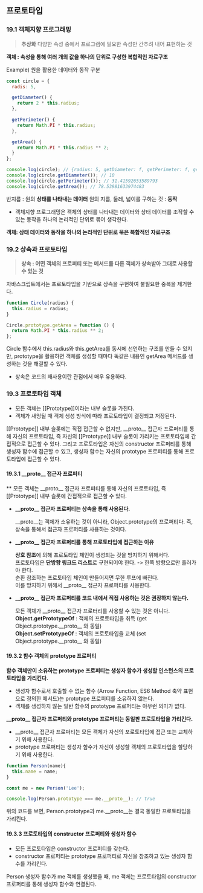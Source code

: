 ## 프로토타입

### 19.1 객체지향 프로그래밍
  >**추상화**
  > 다양한 속성 중에서 프로그램에 필요한 속성만 간추려 내어 표현하는 것

**객체 : 속성을 통해 여러 개의 값을 하나의 단위로 구성한 복합적인 자료구조**

Example) 원을 활용한 데이터와 동작 구분
```jsx
const circle = {
  radis: 5,

  getDiameter() {
    return 2 * this.radius;
  },

  getPerimeter() {
    return Math.PI * this.radius;
  },

  getArea() {
    return Math.PI * this.radius ** 2;
  }
};

console.log(circle); // {radius: 5, getDiameter: f, getPerimeter: f, getArea: f}
console.log(circle.getDiameter()); // 10
console.log(circle.getPerimeter()); // 31.41592653589793
console.log(circle.getArea()); // 78.53981633974483
```

반지름 : 원의 **상태를 나타내는 데이터**
원의 지름, 둘레, 넓이를 구하는 것 : **동작**

- 객체지향 프로그래밍은 객체의 상태를 나타내는 데이터와 상태 데이터를 조작할 수 있는 동작을 하나의 논리적인 단위로 묶어 생각한다.

**객체: 상태 데이터와 동작을 하나의 논리적인 단위로 묶은 복합적인 자료구조**

### 19.2 상속과 프로토타입
  >**상속 : 어떤 객체의 프로퍼티 또는 메서드를 다른 객체가 상속받아 그대로 사용할 수 있는 것**

자바스크립트에서는 프로토타입을 기반으로 상속을 구현하여 불필요한 중복을 제거한다.

```jsx
function Circle(radius) {
  this.radius = radius;
}

Circle.prototype.getArea = function () {
  return Math.PI * this.radius ** 2;
};
```
Circle 함수에서 this.radius와 this.getArea를 동시에 선언하는 구조를 만들 수 있지만, prototype을 활용하면 객체를 생성할 때마다 똑같은 내용인 getArea 메서드를 생성하는 것을 해결할 수 있다.

- 상속은 코드의 재사용이란 관점에서 매우 유용하다.

### 19.3 프로토타입 객체
- 모든 객체는 [[Prototype]]이라는 내부 슬롯을 가진다.
- 객체가 새엉될 때 객체 생성 방식에 따라 프로토타입이 결정되고 저장된다.

[[Prototype]] 내부 슬롯에는 직접 접근할 수 없지만, &#95;&#95;proto&#95;&#95; 접근자 프로퍼티를 통해 자신의 프로토타입, 즉 자신의 [[Prototype]] 내부 슬롯이 가리키는 프로토타입에 간접적으로 접근할 수 있다.
그리고 프로토타입은 자신의 constructor 프로퍼티를 통해 생성자 함수에 접근할 수 있고, 생성자 함수는 자신의 prototype 프로퍼티를 통해 프로토타입에 접근할 수 있다.

#### 19.3.1 &#95;&#95;proto&#95;&#95; 접근자 프로퍼티
** 모든 객체는 &#95;&#95;proto&#95;&#95; 접근자 프로퍼티를 통해 자신의 프로토타입, 즉 [[Prototype]] 내부 슬롯에 간접적으로 접근할 수 있다.

- __&#95;&#95;proto&#95;&#95; 접근자 프로퍼티는 상속을 통해 사용된다.__

    &#95;&#95;proto&#95;&#95;는 객체가 소유하는 것이 아니라, Object.prototype의 프로퍼티다. 즉, 상속을 통해서 접근자 프로퍼티를 사용하는 것이다.

- __&#95;&#95;proto&#95;&#95; 접근자 프로퍼티를 통해 프로토타입에 접근하는 이유__

    **상호 참조**에 의해 프로토타입 체인이 생성되는 것을 방지하기 위해서다.   
    프로토타입은 **단방향 링크드 리스트**로 구현되어야 한다. -> 한쪽 방향으로만 흘러가야 한다.   
    순환 참조하는 프로토타입 체인이 만들어지면 무한 루프에 빠진다.   
    이를 방지하기 위해서 &#95;&#95;proto&#95;&#95; 접근자 프로퍼티를 사용한다.

- __&#95;&#95;proto&#95;&#95; 접근자 프로퍼티를 코드 내에서 직접 사용하는 것은 권장하지 않는다.__

    모든 객체가 &#95;&#95;proto&#95;&#95; 접근자 프로터리를 사용할 수 있는 것은 아니다.   
    **Object.getPrototypeOf** : 객체의 프로토타입을 취득 (get Object.prototype.&#95;&#95;proto&#95;&#95; 와 동일)   
    **Object.setPrototypeOf** : 객체의 프로토타입을 교체 (set Object.prototype.&#95;&#95;proto&#95;&#95; 와 동일)

#### 19.3.2 함수 객체의 prototype 프로퍼티

__함수 객체만이 소유하는 prototype 프로퍼티는 생성자 함수가 생성할 인스턴스의 프로토타입을 가리킨다.__
- 생성자 함수로서 호출할 수 없는 함수 (Arrow Function, ES6 Method 축약 표현으로 정의한 메서드)는 prototype 프로퍼티를 소유하지 않는다.
- 객체를 생성하지 않는 일반 함수의 prototype 프로퍼티는 아무런 의미가 없다.

**&#95;&#95;proto&#95;&#95; 접근자 프로퍼티와 prototype 프로퍼티는 동일판 프로토타입을 가리킨다.**
 - &#95;&#95;proto&#95;&#95; 접근자 프로퍼티는 모든 객체가 자신의 포로토타입에 접근 또는 교체하기 위해 사용한다.
 - prototype 프로퍼티는 생성자 함수가 자신이 생성할 객체의 프로토타입을 할당하기 위해 사용한다.

```jsx
function Person(name){
  this.name = name;
}

const me = new Person('Lee');

console.log(Person.prototype === me.__proto__); // true
```
위의 코드를 보면, Person.prototype과 me.&#95;&#95;proto&#95;&#95;는 결국 동일한 프로토타입을 가리킨다.

#### 19.3.3 프로토타입의 constructor 프로퍼티와 생성자 함수

- 모든 프로토타입은 constructor 프로퍼티를 갖는다.
- constructor 프로퍼티는 prototype 프로퍼티로 자신을 참조하고 있는 생성자 함수를 가리킨다.

Person 생성자 함수가 me 객체를 생성했을 때, me 객체는 프로토타입의 constructor 프로퍼티를 통해 생성자 함수와 연결된다.
